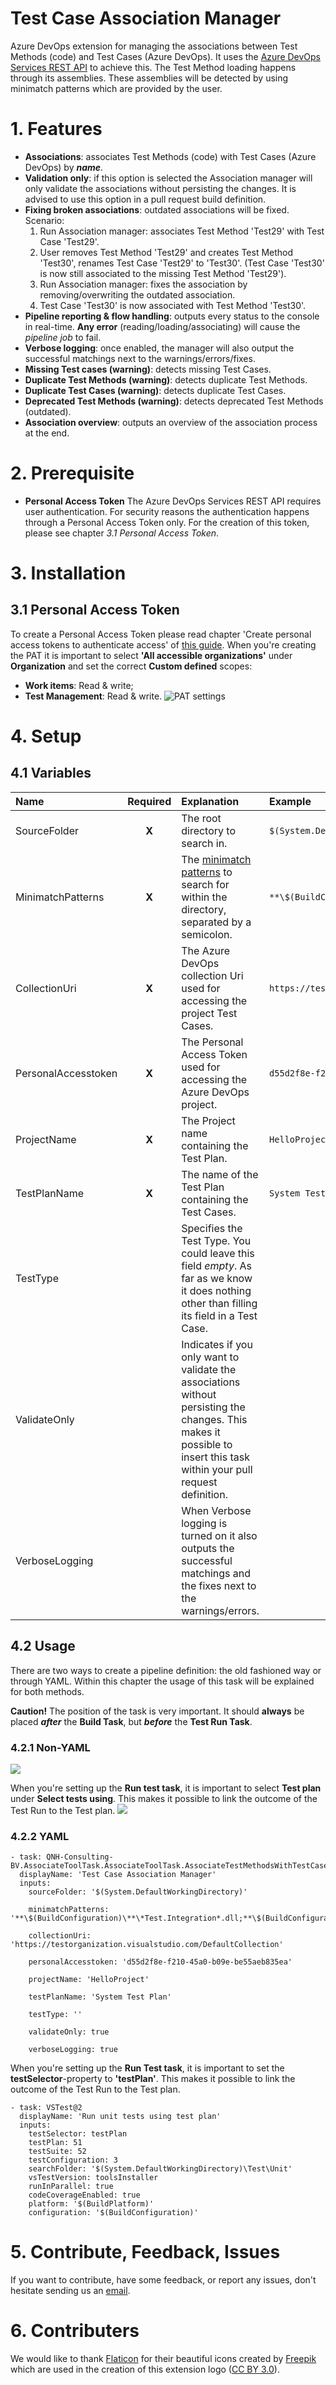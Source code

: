 # Test Case Association Manager
Azure DevOps extension for managing the associations between Test Methods (code) and Test Cases (Azure DevOps). It uses the [Azure DevOps Services REST API] to achieve this. The Test Method loading happens through its assemblies. These assemblies will be detected by using minimatch patterns which are provided by the user.

# 1. Features
* **Associations**: associates Test Methods (code) with Test Cases (Azure DevOps) by ***name***.
* **Validation only**: if this option is selected the Association manager will only validate the associations without persisting the changes. It is advised to use this option in a pull request build definition. 
* **Fixing broken associations**: outdated associations will be fixed.
  Scenario: 
  1. Run Association manager: associates Test Method 'Test29' with Test Case 'Test29'.
  2. User removes Test Method 'Test29' and creates Test Method 'Test30', renames Test Case 'Test29' to 'Test30'. (Test Case 'Test30' is now still associated to the missing Test Method 'Test29'). 
  3. Run Association manager: fixes the association by removing/overwriting the outdated association.
  4. Test Case 'Test30' is now associated with Test Method 'Test30'.
* **Pipeline reporting & flow handling**: outputs every status to the console in real-time. **Any error** (reading/loading/associating) will cause the *pipeline job* to fail.
* **Verbose logging**: once enabled, the manager will also output the successful matchings next to the warnings/errors/fixes.
* **Missing Test cases (warning)**: detects missing Test Cases.
* **Duplicate Test Methods (warning)**: detects duplicate Test Methods.
* **Duplicate Test Cases (warning)**: detects duplicate Test Cases.
* **Deprecated Test Methods (warning)**: detects deprecated Test Methods (outdated).
* **Association overview**: outputs an overview of the association process at the end.

# 2. Prerequisite
* **Personal Access Token** 
The Azure DevOps Services REST API requires user authentication. For security reasons the authentication happens through a Personal Access Token only. For the creation of this token, please see chapter *3.1 Personal Access Token*.

# 3. Installation
## 3.1 Personal Access Token
To create a Personal Access Token please read chapter 'Create personal access tokens to authenticate access' of [this guide]. When you're creating the PAT it is important to select **'All accessible organizations'** under **Organization** and set the correct **Custom defined** scopes:
* **Work items**: Read & write; 
* **Test Management**: Read & write.
![PAT settings](https://image.frl/i/s3blya3zo18bvzyh.png)

# 4. Setup
## 4.1 Variables
| Name | Required | Explanation | Example |
| :--- | :---: | :--- | :--- |
| SourceFolder | **X**  | The root directory to search in. | ``` $(System.DefaultWorkingDirectory) ``` |
| MinimatchPatterns | **X** | The [minimatch patterns] to search for within the directory, separated by a semicolon. | ``` **\$(BuildConfiguration)\**\*Test.Integration*.dll;**\$(BuildConfiguration)\**\*Test.Unit*.dll;!**\obj\** ``` |
| CollectionUri | **X** | The Azure DevOps collection Uri used for accessing the project Test Cases. | ``` https://testorganization.visualstudio.com/DefaultCollection ``` |
| PersonalAccesstoken | **X** | The Personal Access Token used for accessing the Azure DevOps project. | ``` d55d2f8e-f210-45a0-b09e-be55aeb835ea ``` |
| ProjectName | **X** | The Project name containing the Test Plan. | ``` HelloProject ``` |
| TestPlanName | **X** | The name of the Test Plan containing the Test Cases. | ``` System Test Plan ``` |
| TestType |  | Specifies the Test Type. You could leave this field *empty*. As far as we know it does nothing other than filling its field in a Test Case. |  |
| ValidateOnly |  | Indicates if you only want to validate the associations without persisting the changes. This makes it possible to insert this task within your pull request definition. |  |
| VerboseLogging |  | When Verbose logging is turned on it also outputs the successful matchings and the fixes next to the warnings/errors. |  |

## 4.2 Usage
There are two ways to create a pipeline definition: the old fashioned way or through YAML. Within this chapter the usage of this task will be explained for both methods.

**Caution!** The position of the task is very important. It should **always** be placed ***after*** the **Build Task**, but ***before*** the **Test Run Task**.

### 4.2.1 Non-YAML
![](https://image.frl/i/kkd7f6foylr083sz.png)

When you're setting up the **Run test task**, it is important to select **Test plan** under **Select tests using**. This makes it possible to link the outcome of the Test Run to the Test plan.
![](https://image.frl/i/voqc1wcd384ef810.png)

### 4.2.2 YAML
```
- task: QNH-Consulting-BV.AssociateToolTask.AssociateToolTask.AssociateTestMethodsWithTestCases@1
  displayName: 'Test Case Association Manager'
  inputs:
    sourceFolder: '$(System.DefaultWorkingDirectory)'

    minimatchPatterns: '**\$(BuildConfiguration)\**\*Test.Integration*.dll;**\$(BuildConfiguration)\**\*Test.Unit*.dll;!**\obj\**'

    collectionUri: 'https://testorganization.visualstudio.com/DefaultCollection'

    personalAccesstoken: 'd55d2f8e-f210-45a0-b09e-be55aeb835ea'

    projectName: 'HelloProject'

    testPlanName: 'System Test Plan'

    testType: ''

    validateOnly: true

    verboseLogging: true
```

When you're setting up the **Run Test task**, it is important to set the **testSelector**-property to  **'testPlan'**. This makes it possible to link the outcome of the Test Run to the Test plan.
```
- task: VSTest@2
  displayName: 'Run unit tests using test plan'
  inputs:
    testSelector: testPlan
    testPlan: 51
    testSuite: 52
    testConfiguration: 3
    searchFolder: '$(System.DefaultWorkingDirectory)\Test\Unit'
    vsTestVersion: toolsInstaller
    runInParallel: true
    codeCoverageEnabled: true
    platform: '$(BuildPlatform)'
    configuration: '$(BuildConfiguration)'
```

# 5. Contribute, Feedback, Issues
If you want to contribute, have some feedback, or report any issues, don't hesitate sending us an [email]. 

# 6. Contributers
We would like to thank [Flaticon] for their beautiful icons created by [Freepik] which are used in the creation of this extension logo ([CC BY 3.0]).


[//]: # (Reference links placement)
   [Azure DevOps Services REST API]: <https://docs.microsoft.com/en-us/rest/api/azure/devops/>
   [this guide]: <https://docs.microsoft.com/nl-nl/azure/devops/organizations/accounts/use-personal-access-tokens-to-authenticate?view=vsts>
   [minimatch patterns]: <https://docs.microsoft.com/en-us/azure/devops/pipelines/tasks/file-matching-patterns?view=vsts>
   [email]: <mailto:visualstudio@qnh.nl>
   [Freepik]: <https://www.freepik.com/>
   [Flaticon]: <https://www.flaticon.com>
   [CC BY 3.0]: <http://creativecommons.org/licenses/by/3.0/>